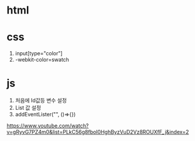 # html
# css
1. input[type="color"]
2. -webkit-color=swatch
# js
1. 처음에 Id값등 변수 설정
2. List 값 설정
3. addEventLister("", ()=>{})


https://www.youtube.com/watch?v=gRyvG7PZ4m0&list=PLkC56g8fboI0HghByzVuD2Vz8ROUXfF_j&index=2
